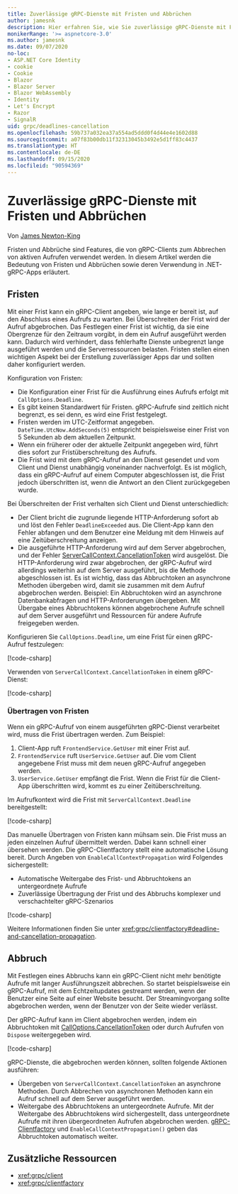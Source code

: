 ```yaml
---
title: Zuverlässige gRPC-Dienste mit Fristen und Abbrüchen
author: jamesnk
description: Hier erfahren Sie, wie Sie zuverlässige gRPC-Dienste mit Fristen und Abbrüchen in .NET erstellen.
monikerRange: '>= aspnetcore-3.0'
ms.author: jamesnk
ms.date: 09/07/2020
no-loc:
- ASP.NET Core Identity
- cookie
- Cookie
- Blazor
- Blazor Server
- Blazor WebAssembly
- Identity
- Let's Encrypt
- Razor
- SignalR
uid: grpc/deadlines-cancellation
ms.openlocfilehash: 59b737a032ea37a554ad5ddd0f4d44e4e1602d88
ms.sourcegitcommit: a07f83b00db11f32313045b3492e5d1ff83c4437
ms.translationtype: HT
ms.contentlocale: de-DE
ms.lasthandoff: 09/15/2020
ms.locfileid: "90594369"
---
```

# <a name="reliable-grpc-services-with-deadlines-and-cancellation"></a>Zuverlässige gRPC-Dienste mit Fristen und Abbrüchen

Von [James Newton-King](https://twitter.com/jamesnk)

Fristen und Abbrüche sind Features, die von gRPC-Clients zum Abbrechen von aktiven Aufrufen verwendet werden. In diesem Artikel werden die Bedeutung von Fristen und Abbrüchen sowie deren Verwendung in .NET-gRPC-Apps erläutert.

## <a name="deadlines"></a>Fristen

Mit einer Frist kann ein gRPC-Client angeben, wie lange er bereit ist, auf den Abschluss eines Aufrufs zu warten. Bei Überschreiten der Frist wird der Aufruf abgebrochen. Das Festlegen einer Frist ist wichtig, da sie eine Obergrenze für den Zeitraum vorgibt, in dem ein Aufruf ausgeführt werden kann. Dadurch wird verhindert, dass fehlerhafte Dienste unbegrenzt lange ausgeführt werden und die Serverressourcen belasten. Fristen stellen einen wichtigen Aspekt bei der Erstellung zuverlässiger Apps dar und sollten daher konfiguriert werden.

Konfiguration von Fristen:

* Die Konfiguration einer Frist für die Ausführung eines Aufrufs erfolgt mit `CallOptions.Deadline`.
* Es gibt keinen Standardwert für Fristen. gRPC-Aufrufe sind zeitlich nicht begrenzt, es sei denn, es wird eine Frist festgelegt.
* Fristen werden im UTC-Zeitformat angegeben. `DateTime.UtcNow.AddSeconds(5)` entspricht beispielsweise einer Frist von 5 Sekunden ab dem aktuellen Zeitpunkt.
* Wenn ein früherer oder der aktuelle Zeitpunkt angegeben wird, führt dies sofort zur Fristüberschreitung des Aufrufs.
* Die Frist wird mit dem gRPC-Aufruf an den Dienst gesendet und vom Client und Dienst unabhängig voneinander nachverfolgt. Es ist möglich, dass ein gRPC-Aufruf auf einem Computer abgeschlossen ist, die Frist jedoch überschritten ist, wenn die Antwort an den Client zurückgegeben wurde.

Bei Überschreiten der Frist verhalten sich Client und Dienst unterschiedlich:

* Der Client bricht die zugrunde liegende HTTP-Anforderung sofort ab und löst den Fehler `DeadlineExceeded` aus. Die Client-App kann den Fehler abfangen und dem Benutzer eine Meldung mit dem Hinweis auf eine Zeitüberschreitung anzeigen.
* Die ausgeführte HTTP-Anforderung wird auf dem Server abgebrochen, und der Fehler [ServerCallContext.CancellationToken](xref:System.Threading.CancellationToken) wird ausgelöst. Die HTTP-Anforderung wird zwar abgebrochen, der gRPC-Aufruf wird allerdings weiterhin auf dem Server ausgeführt, bis die Methode abgeschlossen ist. Es ist wichtig, dass das Abbruchtoken an asynchrone Methoden übergeben wird, damit sie zusammen mit dem Aufruf abgebrochen werden. Beispiel: Ein Abbruchtoken wird an asynchrone Datenbankabfragen und HTTP-Anforderungen übergeben. Mit Übergabe eines Abbruchtokens können abgebrochene Aufrufe schnell auf dem Server ausgeführt und Ressourcen für andere Aufrufe freigegeben werden.

Konfigurieren Sie `CallOptions.Deadline`, um eine Frist für einen gRPC-Aufruf festzulegen:

[!code-csharp[](~/grpc/deadlines-cancellation/deadline-client.cs?highlight=7,12)]

Verwenden von `ServerCallContext.CancellationToken` in einem gRPC-Dienst:

[!code-csharp[](~/grpc/deadlines-cancellation/deadline-server.cs?highlight=5)]

### <a name="propagating-deadlines"></a>Übertragen von Fristen

Wenn ein gRPC-Aufruf von einem ausgeführten gRPC-Dienst verarbeitet wird, muss die Frist übertragen werden. Zum Beispiel:

1. Client-App ruft `FrontendService.GetUser` mit einer Frist auf.
2. `FrontendService` ruft `UserService.GetUser` auf. Die vom Client angegebene Frist muss mit dem neuen gRPC-Aufruf angegeben werden.
3. `UserService.GetUser` empfängt die Frist. Wenn die Frist für die Client-App überschritten wird, kommt es zu einer Zeitüberschreitung.

Im Aufrufkontext wird die Frist mit `ServerCallContext.Deadline` bereitgestellt:

[!code-csharp[](~/grpc/deadlines-cancellation/deadline-propagate.cs?highlight=7)]

Das manuelle Übertragen von Fristen kann mühsam sein. Die Frist muss an jeden einzelnen Aufruf übermittelt werden. Dabei kann schnell einer übersehen werden. Die gRPC-Clientfactory stellt eine automatische Lösung bereit. Durch Angeben von `EnableCallContextPropagation` wird Folgendes sichergestellt:

* Automatische Weitergabe des Frist- und Abbruchtokens an untergeordnete Aufrufe
* Zuverlässige Übertragung der Frist und des Abbruchs komplexer und verschachtelter gRPC-Szenarios

[!code-csharp[](~/grpc/deadlines-cancellation/clientfactory-propagate.cs?highlight=6)]

Weitere Informationen finden Sie unter <xref:grpc/clientfactory#deadline-and-cancellation-propagation>.

## <a name="cancellation"></a>Abbruch

Mit Festlegen eines Abbruchs kann ein gRPC-Client nicht mehr benötigte Aufrufe mit langer Ausführungszeit abbrechen. So startet beispielsweise ein gRPC-Aufruf, mit dem Echtzeitupdates gestreamt werden, wenn der Benutzer eine Seite auf einer Website besucht. Der Streamingvorgang sollte abgebrochen werden, wenn der Benutzer von der Seite wieder verlässt.

Der gRPC-Aufruf kann im Client abgebrochen werden, indem ein Abbruchtoken mit [CallOptions.CancellationToken](xref:System.Threading.CancellationToken) oder durch Aufrufen von `Dispose` weitergegeben wird.

[!code-csharp[](~/grpc/deadlines-cancellation/cancellation-client.cs?highlight=19)]

gRPC-Dienste, die abgebrochen werden können, sollten folgende Aktionen ausführen:
* Übergeben von `ServerCallContext.CancellationToken` an asynchrone Methoden. Durch Abbrechen von asynchronen Methoden kann ein Aufruf schnell auf dem Server ausgeführt werden.
* Weitergabe des Abbruchtokens an untergeordnete Aufrufe. Mit der Weitergabe des Abbruchtokens wird sichergestellt, dass untergeordnete Aufrufe mit ihren übergeordneten Aufrufen abgebrochen werden. [gRPC-Clientfactory](xref:grpc/clientfactory) und `EnableCallContextPropagation()` geben das Abbruchtoken automatisch weiter.

## <a name="additional-resources"></a>Zusätzliche Ressourcen

* <xref:grpc/client>
* <xref:grpc/clientfactory>
